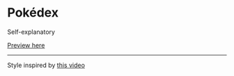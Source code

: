 # Pokédex
Self-explanatory

[Preview here](https://memeticca.github.io/pokedex/)

---
Style inspired by [this video](https://www.youtube.com/watch?v=vdytGGKyJKE)
